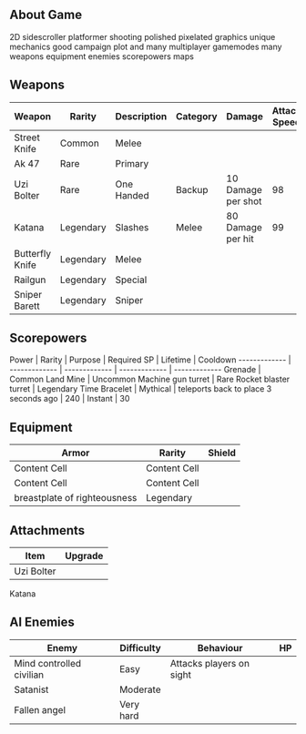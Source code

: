 ## About Game
2D sidescroller platformer shooting polished
pixelated graphics unique mechanics good campaign
plot and many multiplayer gamemodes many weapons
equipment enemies scorepowers maps

## Weapons

Weapon | Rarity | Description | Category | Damage | Attack Speed | Mobility
------------- | ------------- | ------------- | ------------- | ------------- | ------------- | -------------
Street Knife | Common | Melee
Ak 47 | Rare | Primary
Uzi Bolter  | Rare | One Handed  | Backup | 10 Damage per shot | 98 | 70
Katana  | Legendary | Slashes | Melee | 80 Damage per hit | 99 | 85
Butterfly Knife | Legendary | Melee
Railgun | Legendary | Special
Sniper Barett | Legendary | Sniper

## Scorepowers

Power  | Rarity | Purpose | Required SP | Lifetime | Cooldown
------------- | ------------- | ------------- | ------------- | -------------
Grenade  | Common
Land Mine | Uncommon
Machine gun turret | Rare
Rocket blaster turret | Legendary
Time Bracelet | Mythical | teleports back to place 3 seconds ago | 240 | Instant | 30

## Equipment

Armor  | Rarity | Shield
------------- | ------------- | -------------
Content Cell  | Content Cell
Content Cell  | Content Cell
breastplate of righteousness | Legendary

## Attachments

Item | Upgrade 
------------- | -------------
Uzi Bolter | 
Katana 


## AI Enemies 

Enemy | Difficulty | Behaviour | HP
------------- | ------------- | ------------- | -------------
Mind controlled civilian | Easy | Attacks players on sight
Satanist | Moderate
Fallen angel | Very hard
